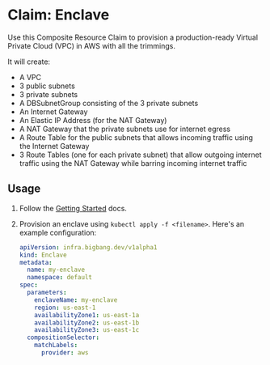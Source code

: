 # Claim: Enclave

Use this Composite Resource Claim to provision a production-ready Virtual Private Cloud (VPC) in AWS with all the trimmings.

It will create:

- A VPC
- 3 public subnets
- 3 private subnets
- A DBSubnetGroup consisting of the 3 private subnets
- An Internet Gateway
- An Elastic IP Address (for the NAT Gateway)
- A NAT Gateway that the private subnets use for internet egress
- A Route Table for the public subnets that allows incoming traffic using the Internet Gateway
- 3 Route Tables (one for each private subnet) that allow outgoing internet traffic using the NAT Gateway while barring incoming internet traffic

## Usage

1. Follow the [Getting Started](../../README.md#getting-started) docs.

1. Provision an enclave using `kubectl apply -f <filename>`. Here's an example configuration:

    ```yaml
    apiVersion: infra.bigbang.dev/v1alpha1
    kind: Enclave
    metadata:
      name: my-enclave
      namespace: default
    spec:
      parameters:
        enclaveName: my-enclave
        region: us-east-1
        availabilityZone1: us-east-1a
        availabilityZone2: us-east-1b
        availabilityZone3: us-east-1c
      compositionSelector:
        matchLabels:
          provider: aws
    ```
